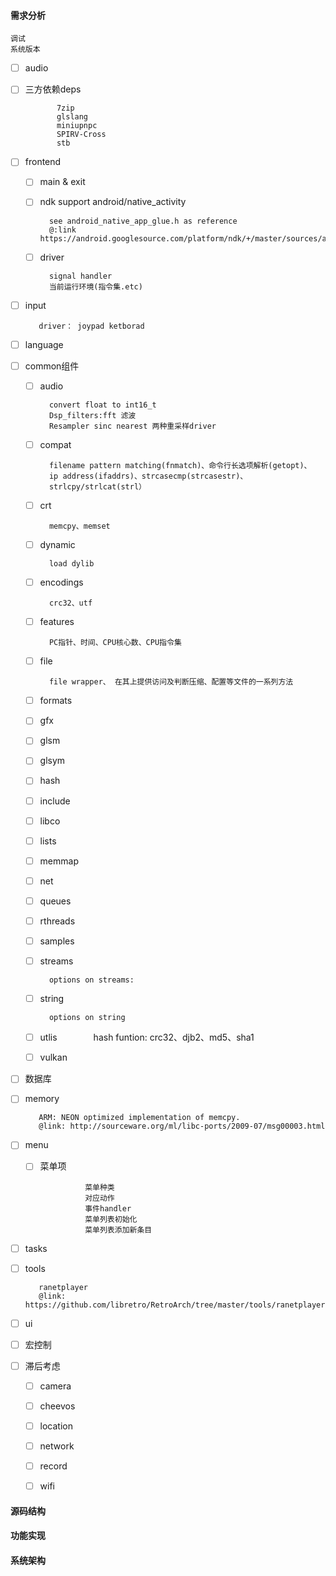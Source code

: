 #### 需求分析
    
    调试
    系统版本
    
   - [  ] audio
   
   - [  ] 三方依赖deps
                
                7zip
                glslang
                miniupnpc
                SPIRV-Cross
                stb   
   - [  ] frontend
        - [  ] main & exit
        - [  ] ndk support android/native_activity
        
                see android_native_app_glue.h as reference
                @:link https://android.googlesource.com/platform/ndk/+/master/sources/android/native_app_glue/android_native_app_glue.h
        - [  ] driver
        
                signal handler
                当前运行环境(指令集.etc)  
   - [  ] input
   
            driver： joypad ketborad
   - [  ] language
   - [  ] common组件      
        - [  ] audio         
            
                convert float to int16_t
                Dsp_filters:fft 滤波
                Resampler sinc nearest 两种重采样driver
        - [  ] compat
                
                filename pattern matching(fnmatch)、命令行长选项解析(getopt)、
                ip address(ifaddrs)、strcasecmp(strcasestr)、
                strlcpy/strlcat(strl）
        - [  ] crt
                
                memcpy、memset
        - [  ] dynamic
                
                load dylib        
        - [  ] encodings      
        
                crc32、utf
        - [  ] features
                
                PC指针、时间、CPU核心数、CPU指令集
        - [  ] file
        
                file wrapper、 在其上提供访问及判断压缩、配置等文件的一系列方法
        - [  ] formats
        - [  ] gfx
        - [  ] glsm
        - [  ] glsym
        - [  ] hash
        - [  ] include 
        - [  ] libco
        - [  ] lists
        - [  ] memmap
        - [  ] net
        - [  ] queues
        - [  ] rthreads
        - [  ] samples
        - [  ] streams
                
                options on streams: 
        - [  ] string
                
                options on string
        - [  ] utlis
        `       `
                hash funtion: crc32、djb2、md5、sha1
        - [  ] vulkan        
                
   - [  ] 数据库
   
   - [  ] memory
    
            ARM: NEON optimized implementation of memcpy.
            @link: http://sourceware.org/ml/libc-ports/2009-07/msg00003.html
   - [  ] menu
      - [  ] 菜单项 
                      
                      菜单种类 
                      对应动作 
                      事件handler
                      菜单列表初始化 
                      菜单列表添加新条目            
   - [  ] tasks
   
   - [  ] tools
            
            ranetplayer
            @link: https://github.com/libretro/RetroArch/tree/master/tools/ranetplayer
   - [  ] ui
   - [  ] 宏控制
   - [  ] 滞后考虑
      - [  ] camera
      - [  ] cheevos
      - [  ] location
      - [  ] network
      - [  ] record
      - [  ] wifi
    
    
#### 源码结构

#### 功能实现

#### 系统架构

